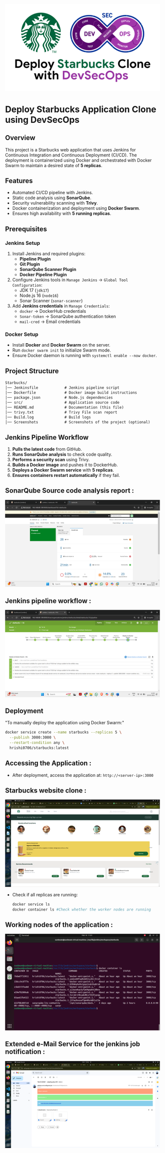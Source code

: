 ![Starbucks Clone Deployment](https://github.com/hrishi-d-d/Starbucks/blob/main/Starbucks%20Project.png)
# Deploy Starbucks Application Clone using DevSecOps


## Overview
This project is a Starbucks web application that uses Jenkins for Continuous Integration and Continuous Deployment (CI/CD). The deployment is containerized using Docker and orchestrated with Docker Swarm to maintain a desired state of **5 replicas**.

## Features
- Automated CI/CD pipeline with Jenkins.
- Static code analysis using **SonarQube**.
- Security vulnerability scanning with **Trivy**.
- Docker containerization and deployment using **Docker Swarm**.
- Ensures high availability with **5 running replicas**.


## Prerequisites
### Jenkins Setup
1. Install Jenkins and required plugins:
   - **Pipeline Plugin**
   - **Git Plugin**
   - **SonarQube Scanner Plugin**
   - **Docker Pipeline Plugin**
2. Configure Jenkins tools in `Manage Jenkins` → `Global Tool Configuration`:
   - JDK 17 (`jdk17`)
   - Node.js 16 (`node16`)
   - Sonar Scanner (`sonar-scanner`)
3. Add **Jenkins credentials** in `Manage Credentials`:
   - `docker` → DockerHub credentials
   - `Sonar-token` → SonarQube authentication token
   - `mail-cred` → Email credentials


### Docker Setup
- Install **Docker** and **Docker Swarm** on the server.
- Run `docker swarm init` to initialize Swarm mode.
- Ensure Docker daemon is running with `systemctl enable --now docker`.


## Project Structure
```
Starbucks/
│── Jenkinsfile            # Jenkins pipeline script
│── Dockerfile             # Docker image build instructions
│── package.json           # Node.js dependencies
│── src/                   # Application source code
│── README.md              # Documentation (this file)
│── trivy.txt              # Trivy File scan report
│── Build.log              # Build logs 
│── Screenshots            # Screenshots of the project (optional)
```


## Jenkins Pipeline Workflow

1. **Pulls the latest code** from GitHub.
2. **Runs SonarQube analysis** to check code quality.
3. **Performs a security scan** using Trivy.
4. **Builds a Docker image** and pushes it to DockerHub.
5. **Deploys a Docker Swarm service** with **5 replicas**.
6. **Ensures containers restart automatically** if they fail.

## SonarQube Source code analysis report :
![SonarQube Source code analysis report](https://github.com/hrishi-d-d/Starbucks/blob/main/Screenshot%20(444).png)

## Jenkins pipeline workflow :
![Jenkins pipeline workflow](https://github.com/hrishi-d-d/Starbucks/blob/main/Screenshot%20(445).png)

## Deployment
"To manually deploy the application using Docker Swarm:"
```sh
docker service create --name starbucks --replicas 5 \
  --publish 3000:3000 \
  --restart-condition any \
  hrishi0706/starbucks:latest
```

## Accessing the Application :
- After deployment, access the application at: `http://<server-ip>:3000`

## Starbucks website clone :
![Starbucks website clone](https://github.com/hrishi-d-d/Starbucks/blob/main/image.png)


- Check if all replicas are running:
  ```sh
  docker service ls
  docker container ls #Check whether the worker nodes are running
  ```
## Working nodes of the application :
![Working nodes of the application](https://github.com/hrishi-d-d/Starbucks/blob/main/Screenshot%202025-02-10%20110202.png)



## Extended e-Mail Service for the jenkins job notification :
![Email notification](https://github.com/hrishi-d-d/Starbucks/blob/main/Screenshot%20from%202025-02-07%2019-38-40.png)


